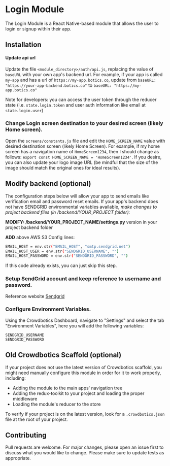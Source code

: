 # Login Module

The Login Module is a React Native-based module that allows the user to login or signup within their app.

## Installation

#### Update api url

Update the file `<module_directory>/auth/api.js`, replacing the value of `baseURL` with your own app's backend url. For
example, if your app is called `my-app` and has a url of `https://my-app.botics.co`, update from
`baseURL: "https://your-app-backend.botics.co"` to `baseURL: "https://my-app.botics.co"`

Note for developers: you can access the user token through the reducer state (i.e. `state.login.token` and user auth
information like email at `state.login.user`)

### Change Login screen destination to your desired screen (likely Home screen).

Open the `screens/constants.js` file and edit the `HOME_SCREEN_NAME` value with desired destination screen (likely Home
Screen). For example, if my home screen has a navigation name of `HomeScreen1234`, then I should change as
follows: `export const HOME_SCREEN_NAME = 'HomeScreen1234'`. If you desire, you can also update your logo image URL (be
mindful that the size of the image should match the original ones for ideal results).

## Modify backend (optional)

The configuration steps below will allow your app to send emails like verification email and password reset emails. If
your app's backend does not have SENDGRID environmental variables available, _make changes to project backend files (in
/backend/YOUR_PROJECT folder):_

**MODIFY: /backend/YOUR_PROJECT_NAME/settings.py** version in your project backend folder

**ADD** above AWS S3 Config lines:

```sh
EMAIL_HOST = env.str("EMAIL_HOST", "smtp.sendgrid.net")
EMAIL_HOST_USER = env.str("SENDGRID_USERNAME", "")
EMAIL_HOST_PASSWORD = env.str("SENDGRID_PASSWORD", "")
```

If this code already exists, you can just skip this step.

### Setup SendGrid account and keep reference to username and password.

Reference website [Sendgrid](https://wwww.sendgrid.com)

### Configure Environment Variables.

Using the Crowdbotics Dashboard, navigate to "Settings" and select the tab "Environment Variables", here you will add
the following variables:

```
SENDGRID_USERNAME
SENDGRID_PASSWORD
```

## Old Crowdbotics Scaffold (optional)

If your project does not use the latest version of Crowdbotics scaffold, you might need manually configure this module
in order for it to work properly, including:

- Adding the module to the main apps' navigation tree
- Adding the redux-toolkit to your project and loading the proper middleware
- Loading the module's reducer to the store

To verify if your project is on the latest version, look for a `.crowdbotics.json` file at the root of your project.

## Contributing

Pull requests are welcome. For major changes, please open an issue first to discuss what you would like to change.
Please make sure to update tests as appropriate.
